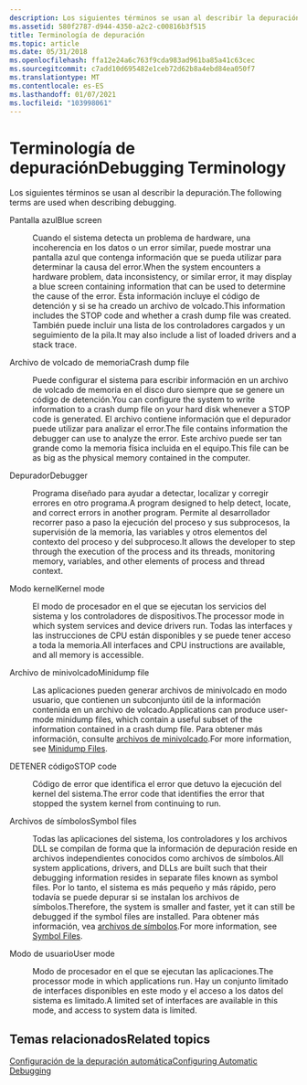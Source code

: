 ```yaml
---
description: Los siguientes términos se usan al describir la depuración.
ms.assetid: 580f2787-d944-4350-a2c2-c00816b3f515
title: Terminología de depuración
ms.topic: article
ms.date: 05/31/2018
ms.openlocfilehash: ffa12e24a6c763f9cda983ad961ba85a41c63cec
ms.sourcegitcommit: c7add10d695482e1ceb72d62b8a4ebd84ea050f7
ms.translationtype: MT
ms.contentlocale: es-ES
ms.lasthandoff: 01/07/2021
ms.locfileid: "103998061"
---
```

# <a name="debugging-terminology"></a><span data-ttu-id="022a2-103">Terminología de depuración</span><span class="sxs-lookup"><span data-stu-id="022a2-103">Debugging Terminology</span></span>

<span data-ttu-id="022a2-104">Los siguientes términos se usan al describir la depuración.</span><span class="sxs-lookup"><span data-stu-id="022a2-104">The following terms are used when describing debugging.</span></span>

<dl> <dt>

<span data-ttu-id="022a2-105"><span id="Blue_screen"></span><span id="blue_screen"></span><span id="BLUE_SCREEN"></span>Pantalla azul</span><span class="sxs-lookup"><span data-stu-id="022a2-105"><span id="Blue_screen"></span><span id="blue_screen"></span><span id="BLUE_SCREEN"></span>Blue screen</span></span>
</dt> <dd>

<span data-ttu-id="022a2-106">Cuando el sistema detecta un problema de hardware, una incoherencia en los datos o un error similar, puede mostrar una pantalla azul que contenga información que se pueda utilizar para determinar la causa del error.</span><span class="sxs-lookup"><span data-stu-id="022a2-106">When the system encounters a hardware problem, data inconsistency, or similar error, it may display a blue screen containing information that can be used to determine the cause of the error.</span></span> <span data-ttu-id="022a2-107">Esta información incluye el código de detención y si se ha creado un archivo de volcado.</span><span class="sxs-lookup"><span data-stu-id="022a2-107">This information includes the STOP code and whether a crash dump file was created.</span></span> <span data-ttu-id="022a2-108">También puede incluir una lista de los controladores cargados y un seguimiento de la pila.</span><span class="sxs-lookup"><span data-stu-id="022a2-108">It may also include a list of loaded drivers and a stack trace.</span></span>

</dd> <dt>

<span data-ttu-id="022a2-109"><span id="Crash_dump_file"></span><span id="crash_dump_file"></span><span id="CRASH_DUMP_FILE"></span>Archivo de volcado de memoria</span><span class="sxs-lookup"><span data-stu-id="022a2-109"><span id="Crash_dump_file"></span><span id="crash_dump_file"></span><span id="CRASH_DUMP_FILE"></span>Crash dump file</span></span>
</dt> <dd>

<span data-ttu-id="022a2-110">Puede configurar el sistema para escribir información en un archivo de volcado de memoria en el disco duro siempre que se genere un código de detención.</span><span class="sxs-lookup"><span data-stu-id="022a2-110">You can configure the system to write information to a crash dump file on your hard disk whenever a STOP code is generated.</span></span> <span data-ttu-id="022a2-111">El archivo contiene información que el depurador puede utilizar para analizar el error.</span><span class="sxs-lookup"><span data-stu-id="022a2-111">The file contains information the debugger can use to analyze the error.</span></span> <span data-ttu-id="022a2-112">Este archivo puede ser tan grande como la memoria física incluida en el equipo.</span><span class="sxs-lookup"><span data-stu-id="022a2-112">This file can be as big as the physical memory contained in the computer.</span></span>

</dd> <dt>

<span data-ttu-id="022a2-113"><span id="Debugger"></span><span id="debugger"></span><span id="DEBUGGER"></span>Depurador</span><span class="sxs-lookup"><span data-stu-id="022a2-113"><span id="Debugger"></span><span id="debugger"></span><span id="DEBUGGER"></span>Debugger</span></span>
</dt> <dd>

<span data-ttu-id="022a2-114">Programa diseñado para ayudar a detectar, localizar y corregir errores en otro programa.</span><span class="sxs-lookup"><span data-stu-id="022a2-114">A program designed to help detect, locate, and correct errors in another program.</span></span> <span data-ttu-id="022a2-115">Permite al desarrollador recorrer paso a paso la ejecución del proceso y sus subprocesos, la supervisión de la memoria, las variables y otros elementos del contexto del proceso y del subproceso.</span><span class="sxs-lookup"><span data-stu-id="022a2-115">It allows the developer to step through the execution of the process and its threads, monitoring memory, variables, and other elements of process and thread context.</span></span>

</dd> <dt>

<span data-ttu-id="022a2-116"><span id="Kernel_mode"></span><span id="kernel_mode"></span><span id="KERNEL_MODE"></span>Modo kernel</span><span class="sxs-lookup"><span data-stu-id="022a2-116"><span id="Kernel_mode"></span><span id="kernel_mode"></span><span id="KERNEL_MODE"></span>Kernel mode</span></span>
</dt> <dd>

<span data-ttu-id="022a2-117">El modo de procesador en el que se ejecutan los servicios del sistema y los controladores de dispositivos.</span><span class="sxs-lookup"><span data-stu-id="022a2-117">The processor mode in which system services and device drivers run.</span></span> <span data-ttu-id="022a2-118">Todas las interfaces y las instrucciones de CPU están disponibles y se puede tener acceso a toda la memoria.</span><span class="sxs-lookup"><span data-stu-id="022a2-118">All interfaces and CPU instructions are available, and all memory is accessible.</span></span>

</dd> <dt>

<span data-ttu-id="022a2-119"><span id="Minidump_file"></span><span id="minidump_file"></span><span id="MINIDUMP_FILE"></span>Archivo de minivolcado</span><span class="sxs-lookup"><span data-stu-id="022a2-119"><span id="Minidump_file"></span><span id="minidump_file"></span><span id="MINIDUMP_FILE"></span>Minidump file</span></span>
</dt> <dd>

<span data-ttu-id="022a2-120">Las aplicaciones pueden generar archivos de minivolcado en modo usuario, que contienen un subconjunto útil de la información contenida en un archivo de volcado.</span><span class="sxs-lookup"><span data-stu-id="022a2-120">Applications can produce user-mode minidump files, which contain a useful subset of the information contained in a crash dump file.</span></span> <span data-ttu-id="022a2-121">Para obtener más información, consulte [archivos de minivolcado](minidump-files.md).</span><span class="sxs-lookup"><span data-stu-id="022a2-121">For more information, see [Minidump Files](minidump-files.md).</span></span>

</dd> <dt>

<span data-ttu-id="022a2-122"><span id="STOP_code"></span><span id="stop_code"></span><span id="STOP_CODE"></span>DETENER código</span><span class="sxs-lookup"><span data-stu-id="022a2-122"><span id="STOP_code"></span><span id="stop_code"></span><span id="STOP_CODE"></span>STOP code</span></span>
</dt> <dd>

<span data-ttu-id="022a2-123">Código de error que identifica el error que detuvo la ejecución del kernel del sistema.</span><span class="sxs-lookup"><span data-stu-id="022a2-123">The error code that identifies the error that stopped the system kernel from continuing to run.</span></span>

</dd> <dt>

<span data-ttu-id="022a2-124"><span id="Symbol_files"></span><span id="symbol_files"></span><span id="SYMBOL_FILES"></span>Archivos de símbolos</span><span class="sxs-lookup"><span data-stu-id="022a2-124"><span id="Symbol_files"></span><span id="symbol_files"></span><span id="SYMBOL_FILES"></span>Symbol files</span></span>
</dt> <dd>

<span data-ttu-id="022a2-125">Todas las aplicaciones del sistema, los controladores y los archivos DLL se compilan de forma que la información de depuración reside en archivos independientes conocidos como archivos de símbolos.</span><span class="sxs-lookup"><span data-stu-id="022a2-125">All system applications, drivers, and DLLs are built such that their debugging information resides in separate files known as symbol files.</span></span> <span data-ttu-id="022a2-126">Por lo tanto, el sistema es más pequeño y más rápido, pero todavía se puede depurar si se instalan los archivos de símbolos.</span><span class="sxs-lookup"><span data-stu-id="022a2-126">Therefore, the system is smaller and faster, yet it can still be debugged if the symbol files are installed.</span></span> <span data-ttu-id="022a2-127">Para obtener más información, vea [archivos de símbolos](symbol-files.md).</span><span class="sxs-lookup"><span data-stu-id="022a2-127">For more information, see [Symbol Files](symbol-files.md).</span></span>

</dd> <dt>

<span data-ttu-id="022a2-128"><span id="User_mode"></span><span id="user_mode"></span><span id="USER_MODE"></span>Modo de usuario</span><span class="sxs-lookup"><span data-stu-id="022a2-128"><span id="User_mode"></span><span id="user_mode"></span><span id="USER_MODE"></span>User mode</span></span>
</dt> <dd>

<span data-ttu-id="022a2-129">Modo de procesador en el que se ejecutan las aplicaciones.</span><span class="sxs-lookup"><span data-stu-id="022a2-129">The processor mode in which applications run.</span></span> <span data-ttu-id="022a2-130">Hay un conjunto limitado de interfaces disponibles en este modo y el acceso a los datos del sistema es limitado.</span><span class="sxs-lookup"><span data-stu-id="022a2-130">A limited set of interfaces are available in this mode, and access to system data is limited.</span></span>

</dd> </dl>

## <a name="related-topics"></a><span data-ttu-id="022a2-131">Temas relacionados</span><span class="sxs-lookup"><span data-stu-id="022a2-131">Related topics</span></span>

<dl> <dt>

[<span data-ttu-id="022a2-132">Configuración de la depuración automática</span><span class="sxs-lookup"><span data-stu-id="022a2-132">Configuring Automatic Debugging</span></span>](configuring-automatic-debugging.md)
</dt> </dl>

 

 




